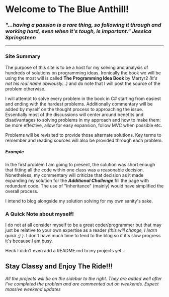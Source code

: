 # Welcome to The Blue Anthill!

### *"...having a passion is a rare thing, so following it through and working hard, even when it's tough, is important." Jessica Springsteen*

-----------------------

### Site Summary

The purpose of this site is to be a host for my solving and analysis of hundreds of solutions on programming ideas. Ironically the book we will be using the most will is called **The Programming Idea Book** by Martyr2 *(It's not his real name obviously...)* and do note that I will post the source of the problem otherwise. 

I will attempt to solve every problem in the book in C# starting from easiest and ending with the hardest problems. Additionally commentary will be added by myself on the thought process to approaching the issue. Essentially most of the discussions will center around benefits and disadvantages to solving problems in my approach and how to make them: be more effective, allow for easy expansion, follow MVC when possible etc. 

Problems will be revisited to provide those alternate solutions.
Key terms to remember and reading sources will also be provided through each problem.

##### Example

In the first problem I am going to present, the solution was short enough that fitting all the code within one class was a reasonable decision.
Nonetheless, my commentary will criticize that decision as it made expanding my solution for the **_Additional Challenge_** fill the page with redundant code. The use of "Inheritance" (mainly) would have simplified the overall process.

I intend to blog alongside my solution solving for my own sanity's sake.


### A Quick Note about myself!

I do not at all consider myself to be a great coder/programmer but that may just be relative to your own expertise as a reader *(this will change, I learn quick ;) )*. I don't have much time to tend to the blog so if it's slow progress it's because I am busy.  

Heck I didn't even add a README.md to my projects yet...


## Stay Classy and Enjoy The Ride!!!

*All the projects will be on the sidebar to the right.*
*They are added well after I've completed the problem and are commented out on weekends.*
*Expect massive weekend updates*